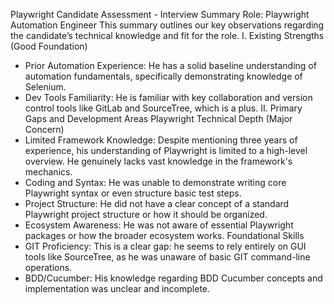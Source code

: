 Playwright Candidate Assessment - Interview Summary
Role: Playwright Automation Engineer
This summary outlines our key observations regarding the candidate’s technical knowledge and fit for the role.
I. Existing Strengths (Good Foundation)
 * Prior Automation Experience: He has a solid baseline understanding of automation fundamentals, specifically demonstrating knowledge of Selenium.
 * Dev Tools Familiarity: He is familiar with key collaboration and version control tools like GitLab and SourceTree, which is a plus.
II. Primary Gaps and Development Areas
Playwright Technical Depth (Major Concern)
 * Limited Framework Knowledge: Despite mentioning three years of experience, his understanding of Playwright is limited to a high-level overview. He genuinely lacks vast knowledge in the framework's mechanics.
 * Coding and Syntax: He was unable to demonstrate writing core Playwright syntax or even structure basic test steps.
 * Project Structure: He did not have a clear concept of a standard Playwright project structure or how it should be organized.
 * Ecosystem Awareness: He was not aware of essential Playwright packages or how the broader ecosystem works.
Foundational Skills
 * GIT Proficiency: This is a clear gap: he seems to rely entirely on GUI tools like SourceTree, as he was unaware of basic GIT command-line operations.
 * BDD/Cucumber: His knowledge regarding BDD Cucumber concepts and implementation was unclear and incomplete.
